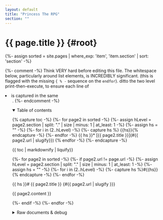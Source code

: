 ```yaml
---
layout: default
title: "Princess The RPG"
section: ""
---
```

# {{ page.title }} {#root}
{%- assign sorted = site.pages | where_exp: 'item', 'item.section' | sort: 'section' -%}

{%- comment -%}
Think VERY hard before editing this file.
The whitespace below, particularly around list elements, is INCREDIBLY significant.
(this is flagged with the missing `{ % -` sequence on the `endfor`).
ditto the two level print-then-execute, to ensure each line of <li> is captured in the same <ul>.
{%- endcomment -%}

<details open>
	<summary>Table of contents</summary>

{% capture toc -%}
	{%- for page2 in sorted -%}
	{%- assign hLevel = page2.section | split: "." | size | minus: 1 | at_least: 1 -%}
	{%- assign hs = "" -%}
	{%- for i in (2..hLevel) -%}
		{%- capture hs %}  {{hs}}{% endcapture -%}
	{%- endfor -%}
{{ hs }}* [{{ page2.title }}](#{{ page2.url | slugify}})
{% endfor -%}
{%- endcapture -%}

{{ toc | markdownify | liquify}}

</details>

{%- for page2 in sorted -%}
{%- if page2.url != page.url -%}
{%- assign hLevel = page2.section | split: "." | size | minus: 1 | at_least: 1 -%}
{%- assign hs = "" -%}
{%- for i in (2..hLevel) -%}
	{%- capture hs %}#{{hs}}{% endcapture -%}
{%- endfor -%}

{{ hs }}# {{ page2.title }} {#{{ page2.url | slugify }}}

{{ page2.content }}

{%- endif -%}
{%- endfor -%}

<details>
	<summary>Raw documents & debug</summary>

{% capture toc -%}
	{%- for page2 in sorted -%}
* [{{page2.section}}: {{page2.title}}]({{ page2.url | absolute_url }})
{% endfor -%}
{%- endcapture -%}

{{ toc | markdownify | liquify }}

</details>
